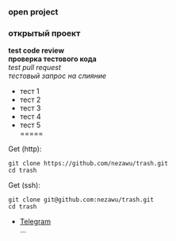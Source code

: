 ### open project  
### открытый проект  
**test code review**  
**проверка тестового кода**  
*test pull request*  
*тестовый запрос на слияние*

* тест 1  
* тест 2  
* тест 3  
* тест 4  
* тест 5  
=====  

Get (http):
```shell
git clone https://github.com/nezawu/trash.git
cd trash
```
Get (ssh):
```shell
git clone git@github.com:nezawu/trash.git
cd trash
```

* [Telegram](https://t.me/linux_nezowu)  
...
